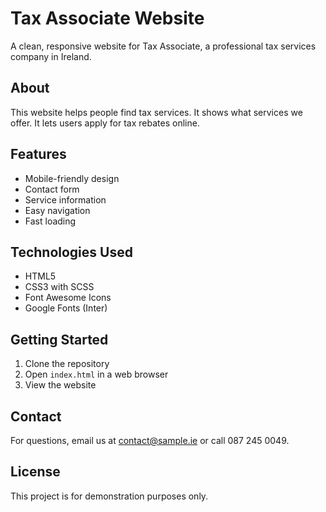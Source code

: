 # Tax Associate Website

A clean, responsive website for Tax Associate, a professional tax services company in Ireland.

## About

This website helps people find tax services. It shows what services we offer. It lets users apply for tax rebates online.

## Features

- Mobile-friendly design
- Contact form
- Service information
- Easy navigation
- Fast loading

## Technologies Used

- HTML5
- CSS3 with SCSS
- Font Awesome Icons
- Google Fonts (Inter)

## Getting Started

1. Clone the repository
2. Open `index.html` in a web browser
3. View the website

## Contact

For questions, email us at contact@sample.ie or call 087 245 0049.

## License

This project is for demonstration purposes only.
